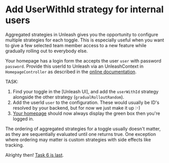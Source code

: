 # Add UserWithId strategy for internal users

Aggregated strategies in Unleash gives you the opportunity to configure multiple strategies for each toggle. This is especially useful when you want to give a few selected team member access to a new feature while gradually rolling out to everybody else.

Your homepage has a login form the accepts the user `user` with password `password`. Provide this userId to Unleash via an UnleashContext in `HomepageController` as described in the [online documentation](https://github.com/Unleash/unleash-client-java).

TASK:

1. Find your toggle in the [Unleash UI], and add the `userWithId` strategy alongside the other strategy (`gradualRolloutRandom`).
2. Add the userId `user` to the configuration. These would usually be ID's resolved by your backend, but for now we just make it up :-)
3. [Your homepage](http:/localhost:8080) should now always display the green box then you're logged in.

The ordering of aggregated strategies for a toggle usually doesn't matter, as they are sequentially evaluated until one returns true. One exception where ordering may matter is custom strategies with side effects like tracking.

Alrighty then! [Task 6 is last](task-6.md).
